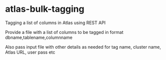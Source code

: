 # atlas-bulk-tagging
Tagging a list of columns in Atlas using REST API

Provide a file with a list of columns to be tagged in format
dbname,tablename,columnname

Also pass input file with other details as needed for tag name, cluster name, Atlas URL, user pass etc
